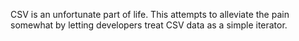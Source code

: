 CSV is an unfortunate part of life. This attempts to alleviate the pain somewhat by letting developers treat CSV data
as a simple iterator.
